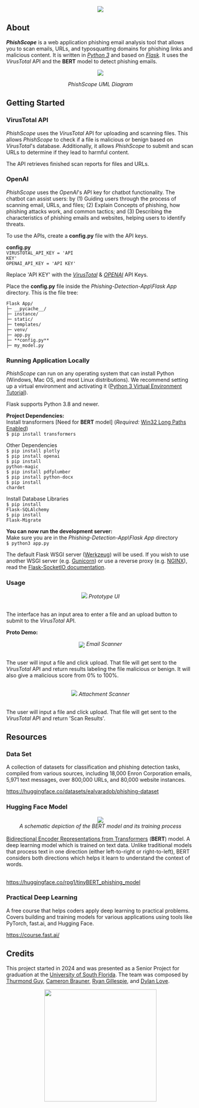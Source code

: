<div align="center">
<img src="images\Logo Design-13.png">
</div>

## About
***PhishScope*** is a web application phishing email analysis tool that allows you to scan emails, URLs, and typosquatting domains for phishing links and malicious content.  It is written in <a href="https://www.python.org/downloads/">*Python 3*</a> and based on <a href="https://flask.palletsprojects.com/en/3.0.x/">*Flask*</a>. It uses the *VirusTotal* API and the **BERT** model to detect phishing emails. 

<div align="center">
<img src="images\buildingBlocks.png"><br>

*PhishScope UML Diagram*
</div>

## Getting Started
### VirusTotal API
*PhishScope* uses the *VirusTotal* API for uploading and scanning files. This allows *PhishScope* to check if a file is malicious or benign based on *VirusTotal*'s database. Additionally, it allows *PhishScope* to submit and scan URLs to determine if they lead to harmful content.

The API retrieves finished scan reports for files and URLs.

### OpenAI
*PhishScope* uses the *OpenAI*'s API key for chatbot functionality. The chatbot can assist users: by (1) Guiding users through the process of scanning email, URLs, and files; (2) Explain Concepts of phishing, how phishing attacks work, and common tactics; and (3) Describing the characteristics of phishing emails and websites, helping users to identify threats.

To use the APIs, create a **config.py** file with the API keys.

**config.py**<br>
<code>VIRUSTOTAL_API_KEY = 'API KEY'</code>
<br>
<code>OPENAI_API_KEY = 'API KEY'</code>

Replace 'API KEY' with the <a href="https://docs.virustotal.com/reference/overview">*VirusTotal*</a> & <a href="https://help.openai.com/en/articles/4936850-where-do-i-find-my-openai-api-key">*OPENAI*</a> API Keys.

Place the **config.py** file inside the  *Phishing-Detection-App\Flask App* directory. This is the file tree:

```
Flask App/
├─ __pycache__/
├─ instance/
├─ static/
├─ templates/
├─ venv/
├─ app.py
├─ **config.py**
├─ my_model.py
```

### Running Application Locally
*PhishScope* can run on any operating system that can install Python (Windows, Mac OS, and most Linux distributions). We recommend setting up a virtual environment and activating it (<a href="https://docs.python.org/3/tutorial/venv.html">Python 3 Virtual Environment Tutorial</a>).

Flask supports Python 3.8 and newer.

**Project Dependencies:**
<br>
Install transformers [Need for **BERT** model] (*Required:* <a href="https://www.tenforums.com/tutorials/51704-enable-disable-win32-long-paths-windows-10-a.html">Win32 Long Paths Enabled</a>)
<br>
<code>$ pip install transformers</code>
<br>

Other Dependencies
<br>
<code>$ pip install plotly</code>
<br>
<code>$ pip install openai</code>
<br>
<code>$ pip install python-magic</code>
<br>
<code>$ pip install pdfplumber</code>
<br>
<code>$ pip install python-docx</code>
<br>
<code>$ pip install chardet</code>


Install Database Libraries
<br>
<code>$ pip install Flask-SQLAlchemy</code>
<br>
<code>$ pip install Flask-Migrate</code>

**You can now run the development server:**
<br>
Make sure you are in the *Phishing-Detection-App\Flask App* directory
<br>
<code>$ python3 app.py</code>

The default Flask WSGI server (<a href="https://werkzeug.palletsprojects.com/en/3.0.x/">Werkzeug</a>) will be used. If you wish to use another WSGI server (e.g. <a href="https://gunicorn.org/">Gunicorn</a>) or use a reverse proxy (e.g. <a href="https://nginx.org/en/">NGINX</a>), read the <a href="https://flask-socketio.readthedocs.io/en/latest/deployment.html">Flask-SocketIO documentation</a>.

### Usage
<div align="center"><img src="images\webUI.png">
<i>Prototype UI</i>
</div><br>

The interface has an input area to enter a file and an upload button to submit to the *VirusTotal* API. 

**Proto Demo:**<br>
<div align="center">
<img src="images\EmailScanner.gif" align="center">
<i>Email  Scanner</i>
</div><br>

The user will input a file and click upload. That file will get sent to the *VirusTotal* API and return results labeling the file malicious or benign. It will also give a malicious score from 0% to 100%.

<br>
<div align="center">
<img src="images\AttachmentScanner.gif">
<i>Attachment Scanner</i>
</div><br>

The user will input a file and click upload. That file will get sent to the *VirusTotal* API and return 'Scan Results'. 

## Resources
### Data Set
A collection of datasets for classification and phishing detection tasks, compiled from various sources, including 18,000 Enron Corporation emails, 5,971 text messages, over 800,000 URLs, and 80,000 website instances.

https://huggingface.co/datasets/ealvaradob/phishing-dataset  

### Hugging Face Model
<div align="center">
    <img src="images\BERT.png"><br>
    <i>A schematic depiction of the BERT model and its training process</i>
</div>

<br>
<a href="https://huggingface.co/docs/transformers/model_doc/bert">Bidirectional Encoder Representations from Transformers</a> (<b>BERT</b>) model. A deep learning model which is trained on text data. Unlike traditional models that process text in one direction (either left-to-right or right-to-left), BERT considers both directions which helps it learn to understand the context of words.<br>
<br>

https://huggingface.co/rpg1/tinyBERT_phishing_model

### Practical Deep Learning
A free course that helps coders apply deep learning to practical problems. Covers building and training models for various applications using tools like PyTorch, fast.ai, and Hugging Face.

https://course.fast.ai/


## Credits
This project started in 2024 and was presented as a Senior Project for graduation at the <a href="https://www.usf.edu/">University of South Florida</a>. The team was composed by <a href="https://github.com/kdot-mi">Thurmond Guy</a>, <a href="https://github.com/YameronB">Cameron Brauner</a>, <a href="https://github.com/rpg94">Ryan Gillespie</a>, and <a href="https://github.com/RealDylanLove">Dylan Love</a>.

<div align="center">
<img src="images\University-of-South-Florida-Logo.png" width="300px">
</div>
